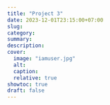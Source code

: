 ```yaml
---
title: "Project 3"
date: 2023-12-01T23:15:00+07:00
slug: 
category: 
summary:
description: 
cover:
  image: "iamuser.jpg" 
  alt:
  caption: 
  relative: true
showtoc: true
draft: false
---
```


#

##

###

